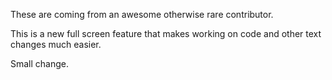 These are coming from an awesome otherwise rare contributor.

This is a new full screen feature that makes working on code and other text changes much easier.

Small change.
